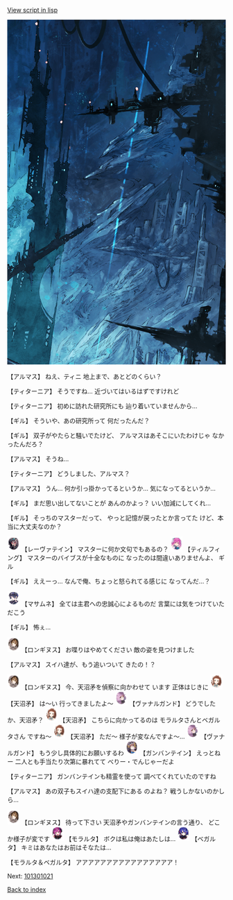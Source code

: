 [View script in lisp](../scripts/101301010.txt)

![underground_world_1.png](../images/backgrounds/underground_world_1.png)

【アルマス】
ねえ、ティニ
地上まで、あとどのくらい？

【ティターニア】
そうですね…
近づいてはいるはずですけれど

【ティターニア】
初めに訪れた研究所にも
辿り着いていませんから…

【ギル】
そういや、あの研究所って
何だったんだ？

【ギル】
双子がやたらと騒いでたけど、
アルマスはあそこにいたわけじゃ
なかったんだろ？

【アルマス】
そうね…

【ティターニア】
どうしました、アルマス？

【アルマス】
うん…
何か引っ掛かってるというか…
気になってるというか…

【ギル】
まだ思い出してないことが
あんのかよっ？
いい加減にしてくれ…

【ギル】
そっちのマスターだって、
やっと記憶が戻ったとか言ってた
けど、本当に大丈夫なのか？

<img src="../images/units/3100211.png" alt="3100211.png" height="34"/>
【レーヴァテイン】
マスターに何か文句でもあるの？

<img src="../images/units/3101411.png" alt="3101411.png" height="34"/>
【ティルフィング】
マスターのバイブスが十全なものに
なったのは間違いありませんよ、
ギル

【ギル】
ええーっ…
なんで俺、ちょっと怒られてる感じに
なってんだ…？

<img src="../images/units/3100111.png" alt="3100111.png" height="34"/>
【マサムネ】
全ては主君への忠誠心によるものだ
言葉には気をつけていただこう

【ギル】
怖ぇ…

<img src="../images/units/3300111.png" alt="3300111.png" height="34"/>
【ロンギヌス】
お喋りはやめてください
敵の姿を見つけました

【アルマス】
スイハ達が、もう追いついて
きたの！？

<img src="../images/units/3300111.png" alt="3300111.png" height="34"/>
【ロンギヌス】
今、天沼矛を偵察に向かわせて
います
正体はじきに

<img src="../images/units/3300411.png" alt="3300411.png" height="34"/>
【天沼矛】
は～い
行ってきましたよ～

<img src="../images/units/3601111.png" alt="3601111.png" height="34"/>
【ヴァナルガンド】
どうでしたか、天沼矛？

<img src="../images/units/3300411.png" alt="3300411.png" height="34"/>
【天沼矛】
こちらに向かってるのは
モラルタさんとベガルタさん
ですね～

<img src="../images/units/3300411.png" alt="3300411.png" height="34"/>
【天沼矛】
ただ～
様子が変なんですよ～…

<img src="../images/units/3601111.png" alt="3601111.png" height="34"/>
【ヴァナルガンド】
もう少し具体的にお願いするわ

<img src="../images/units/3600211.png" alt="3600211.png" height="34"/>
【ガンバンテイン】
えっとねー
二人とも手当たり次第に暴れてて
べりー・でんじゃーだよ

【ティターニア】
ガンバンテインも精霊を使って
調べてくれていたのですね

【アルマス】
あの双子もスイハ達の支配下にある
のよね？
戦うしかないのかしら…

<img src="../images/units/3300111.png" alt="3300111.png" height="34"/>
【ロンギヌス】
待って下さい
天沼矛やガンバンテインの言う通り、
どこか様子が変です

<img src="../images/units/3104011.png" alt="3104011.png" height="34"/>
【モラルタ】
ボクは私は俺はあたしは…

<img src="../images/units/3104111.png" alt="3104111.png" height="34"/>
【ベガルタ】
キミはあなたはお前はそなたは…

【モラルタ＆ベガルタ】
アアアアアアアアアアアアアアアア！

Next: [101301021](101301021.md)

[Back to index](index.md)
